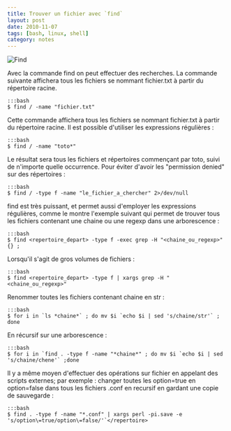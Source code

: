 ```yaml
---
title: Trouver un fichier avec `find`
layout: post
date: 2010-11-07
tags: [bash, linux, shell]
category: notes
---
```


![Find](http://upload.wikimedia.org/wikipedia/commons/3/39/1328102012_Find.png)

Avec la commande find on peut effectuer des recherches. La commande suivante
affichera tous les fichiers se nommant fichier.txt à partir du répertoire
racine.

    :::bash
    $ find / -name "fichier.txt"

Cette commande affichera tous les fichiers se nommant fichier.txt à partir du
répertoire racine. Il est possible d'utiliser les expressions régulières :

    :::bash
    $ find / -name "toto*"

Le résultat sera tous les fichiers et répertoires commençant par toto, suivi de
n'importe quelle occurrence. Pour éviter d'avoir les "permission denied" sur
des répertoires :

    :::bash
    $ find / -type f -name "le_fichier_a_chercher" 2>/dev/null

find est très puissant, et permet aussi d'employer les expressions régulières,
comme le montre l'exemple suivant qui permet de trouver tous les fichiers
contenant une chaine ou une regexp dans une arborescence :

    :::bash
    $ find <repertoire_depart> -type f -exec grep -H "<chaine_ou_regexp>" {} ;

Lorsqu'il s'agit de gros volumes de fichiers :

    :::bash
    $ find <repertoire_depart> -type f | xargs grep -H "<chaine_ou_regexp>"

Renommer toutes les fichiers contenant chaine en str :

    :::bash
    $ for i in `ls *chaine*` ; do mv $i `echo $i | sed 's/chaine/str'` ; done

En récursif sur une arborescence :

    :::bash
    $ for i in `find . -type f -name "*chaine*" ; do mv $i `echo $i | sed 's/chaine/chene'` ;done

Il y a même moyen d'effectuer des opérations sur fichier en appelant des
scripts externes; par exemple : changer toutes les option=true en option=false
dans tous les fichiers .conf en recursif en gardant une copie de sauvegarde :

    :::bash
    $ find . -type f -name "*.conf" | xargs perl -pi.save -e 's/option\=true/option\=false/'`</repertoire>
